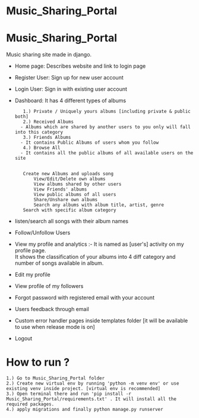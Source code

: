 # Music_Sharing_Portal
# Music_Sharing_Portal
Music sharing site made in django.



- Home page: Describes website and link to login page </br>

- Register User: Sign up for new user account </br>

- Login User: Sign in with existing user account </br>

- Dashboard: It has 4 different types of albums </br>

	     1.) Private / Uniquely yours albums [including private & public both]  
	     2.) Received Albums
		- Albums which are shared by another users to you only will fall into this category
	     3.) Friends Albums
		- It contains Public Albums of users whom you follow
	     4.) Browse All
		- It contains all the public albums of all available users on the site 
	

	     Create new Albums and uploads song 
             View/Edit/Delete own albums 
             View albums shared by other users 
             View Friends' albums 
             View public albums of all users 
             Share/Unshare own albums 
             Search any albums with album title, artist, genre 
	     Search with specific album category 

- listen/search all songs with their album names </br>

- Follow/Unfollow Users </br>

- View my profile and analytics :- It is named as [user's] activity on my profile page. </br>
				   It shows the classification of your albums into 4 diff category and number of songs available in album.</br>
   
- Edit my profile </br>

- View profile of my followers</br>

- Forgot password with registered email with your account</br>

- Users feedback through email</br>

- Custom error handler pages inside templates folder [it will be available to use when release mode is on]</br>

- Logout</br>

# How to run ?
	1.) Go to Music_Sharing_Portal folder
	2.) Create new virtual env by running 'python -m venv env' or use existing venv inside project. [virtual env is recommended]
	3.) Open terminal there and run 'pip install -r Music_Sharing_Portal/requirements.txt' . It will install all the required packages.
	4.) apply migrations and finally python manage.py runserver

